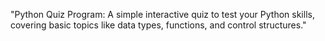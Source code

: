 "Python Quiz Program: A simple interactive quiz to test your Python skills, covering basic topics like data types, functions, and control structures."
